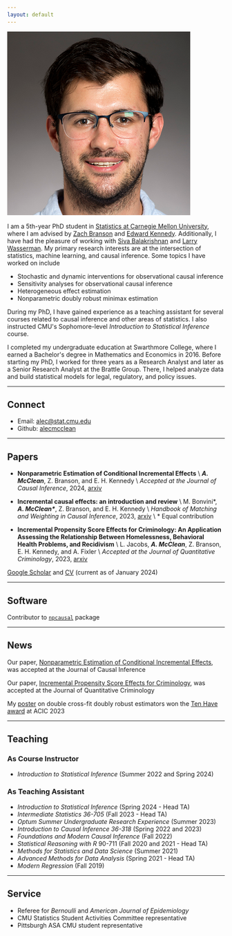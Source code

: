 ```yaml
---
layout: default
---
```


<img class="profile-picture" src="files/am_pp.png">

I am a 5th-year PhD student in [Statistics at Carnegie Mellon University](http://stat.cmu.edu/), where I am advised by [Zach Branson](https://sites.google.com/site/zjbranson/?pli=1) and [Edward Kennedy](https://www.ehkennedy.com/). Additionally, I have had the pleasure of working with [Siva Balakrishnan](https://www.stat.cmu.edu/~siva/) and [Larry Wasserman](https://www.stat.cmu.edu/~larry/). My primary research interests are at the intersection of statistics, machine learning, and causal inference. Some topics I have worked on include 

* Stochastic and dynamic interventions for observational causal inference
* Sensitivity analyses for observational causal inference
* Heterogeneous effect estimation
* Nonparametric doubly robust minimax estimation

During my PhD, I have gained experience as a teaching assistant for several courses related to causal inference and other areas of statistics. I also instructed CMU's Sophomore-level *Introduction to Statistical Inference* course.

I completed my undergraduate education at Swarthmore College, where I earned a Bachelor's degree in Mathematics and Economics in 2016.  Before starting my PhD, I worked for three years as a Research Analyst and later as a Senior Research Analyst at the Brattle Group. There, I helped analyze data and build statistical models for legal, regulatory, and policy issues. 

---
## Connect 

* Email: [alec@stat.cmu.edu](mailto:alec@stat.cmu.edu)
* Github: [alecmcclean](https://github.com/alecmcclean)

---
## Papers
- **Nonparametric Estimation of Conditional Incremental Effects** \\
	***A. McClean***, Z. Branson, and E. H. Kennedy \\
	*Accepted at the Journal of Causal Inference*, 2024, [arxiv](https://arxiv.org/abs/2212.03578)

- **Incremental causal effects: an introduction and review** \\
	M. Bonvini\*, ***A. McClean\****, Z. Branson, and E. H. Kennedy \\
	*Handbook of Matching and Weighting in Causal Inference*, 2023, [arxiv](https://arxiv.org/abs/2110.10532) \\
	\* Equal contribution

- **Incremental Propensity Score Effects for Criminology: An Application Assessing the Relationship Between Homelessness, Behavioral Health Problems, and Recidivism** \\
	L. Jacobs, ***A. McClean***, Z. Branson, E. H. Kennedy, and A. Fixler \\
	*Accepted at the Journal of Quantitative Criminology*, 2023, [arxiv](https://arxiv.org/abs/2305.14040)
	
[Google Scholar](https://scholar.google.com/citations?user=OhdLY5oAAAAJ&hl=en&oi=ao) and [CV](files/Alec_McClean_CV.pdf) (current as of January 2024)


--- 
## Software
Contributor to [`npcausal`](https://github.com/ehkennedy/npcausal) package

---
## News

Our paper, [Nonparametric Estimation of Conditional Incremental Effects](https://arxiv.org/abs/2212.03578), was accepted at the Journal of Causal Inference

Our paper, [Incremental Propensity Score Effects for Criminology](https://arxiv.org/abs/2305.14040), was accepted at the Journal of Quantitative Criminology

My [poster](files/ACIC2023.pdf) on double cross-fit doubly robust estimators won the [Ten Have award](https://sci-info.org/tom-ten-have-award/#:~:text=The%20Tom%20Ten%20Have%20Award,skillful%20research%20on%20causal%20inference) at ACIC 2023

--- 
## Teaching
### As Course Instructor
* *Introduction to Statistical Inference* (Summer 2022 and Spring 2024)

### As Teaching Assistant

* *Introduction to Statistical Inference* (Spring 2024 - Head TA)
* *Intermediate Statistics 36-705* (Fall 2023 - Head TA)
* *Optum Summer Undergraduate Research Experience* (Summer 2023)
* *Introduction to Causal Inference 36-318* (Spring 2022 and 2023)
* *Foundations and Modern Causal Inference* (Fall 2022)
* *Statistical Reasoning with R* 90-711 (Fall 2020 and 2021 - Head TA)
* *Methods for Statistics and Data Science* (Summer 2021)
* *Advanced Methods for Data Analysis* (Spring 2021 - Head TA)
* *Modern Regression* (Fall 2019)

--- 

## Service
* Referee for *Bernoulli* and *American Journal of Epidemiology*
* CMU Statistics Student Activities Committee representative
* Pittsburgh ASA CMU student representative

<br/><br/>
